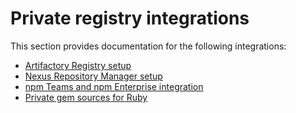 # Private registry integrations

This section provides documentation for the following integrations:

* [Artifactory Registry setup](artifactory-repository-setup/)
* [Nexus Repository Manager setup](nexus-repo-manager-setup.md)
* [npm Teams and npm Enterprise integration](npm-teams-and-npm-enterprise-integration.md)
* [Private gem sources for Ruby](private-gem-sources-for-ruby.md)
